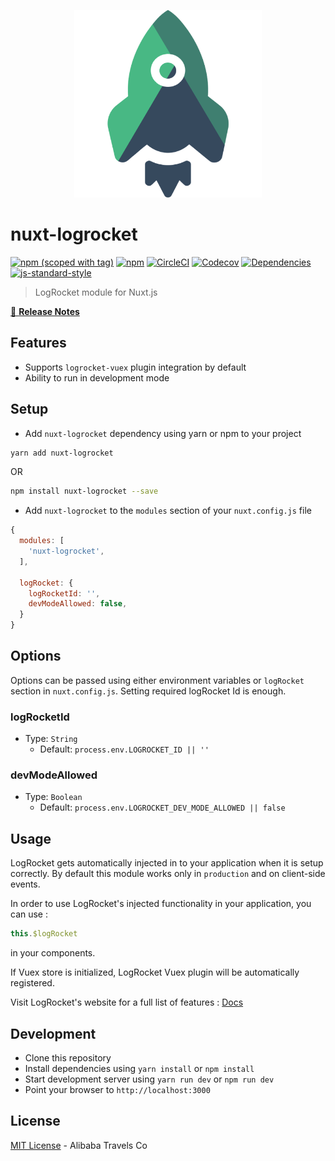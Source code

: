 <p align="center">
<img src="./.assets/nuxt_LogRocket.png" width="300px" alt="nuxt-logrocket">
</p>

# nuxt-logrocket

[![npm (scoped with tag)](https://img.shields.io/npm/v/nuxt-logrocket/latest.svg?style=flat-square)](https://npmjs.com/package/nuxt-logrocket)
[![npm](https://img.shields.io/npm/dt/nuxt-logrocket.svg?style=flat-square)](https://npmjs.com/package/nuxt-logrocket)
[![CircleCI](https://img.shields.io/circleci/project/github/nuxt-community/nuxt-logrocket.svg?style=flat-square)](https://circleci.com/gh/nuxt-community/nuxt-logrocket)
[![Codecov](https://img.shields.io/codecov/c/github/nuxt-community/nuxt-logrocket.svg?style=flat-square)](https://codecov.io/gh/nuxt-community/nuxt-logrocket)
[![Dependencies](https://david-dm.org/nuxt-community/nuxt-logrocket/status.svg?style=flat-square)](https://david-dm.org/nuxt-community/nuxt-logrocket)
[![js-standard-style](https://img.shields.io/badge/code_style-standard-brightgreen.svg?style=flat-square)](http://standardjs.com)

> LogRocket module for Nuxt.js

[📖 **Release Notes**](./CHANGELOG.md)

## Features

- Supports `logrocket-vuex` plugin integration by default
- Ability to run in development mode

## Setup

- Add `nuxt-logrocket` dependency using yarn or npm to your project

```sh
yarn add nuxt-logrocket
```

OR

```sh
npm install nuxt-logrocket --save
```

- Add `nuxt-logrocket` to the `modules` section of your `nuxt.config.js` file

```js
{
  modules: [
    'nuxt-logrocket',
  ],

  logRocket: {
    logRocketId: '',
    devModeAllowed: false,
  }
}
```

## Options

Options can be passed using either environment variables or `logRocket` section in `nuxt.config.js`.
Setting required logRocket Id is enough.

### logRocketId

- Type: `String`
  - Default: `process.env.LOGROCKET_ID || ''`

### devModeAllowed

- Type: `Boolean`
  - Default: `process.env.LOGROCKET_DEV_MODE_ALLOWED || false`


## Usage

LogRocket gets automatically injected in to your application when it is setup correctly. By default this module works only in `production` and on client-side events.

In order to use LogRocket's injected functionality in your application, you can use :

```js
this.$logRocket
```

in your components.

If Vuex store is initialized, LogRocket Vuex plugin will be automatically registered.

Visit LogRocket's website for a full list of features : [Docs](https://docs.logrocket.com/docs)

## Development

- Clone this repository
- Install dependencies using `yarn install` or `npm install`
- Start development server using `yarn run dev` or `npm run dev`
- Point your browser to `http://localhost:3000`

## License

[MIT License](./LICENSE) - Alibaba Travels Co
